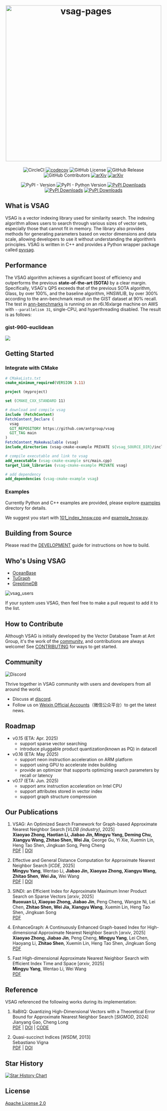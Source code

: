 <div align="center">
  <h1><img alt="vsag-pages" src="docs/banner.svg" width=500/></h1>

![CircleCI](https://img.shields.io/circleci/build/github/antgroup/vsag?logo=circleci&label=CircleCI)
[![codecov](https://codecov.io/gh/antgroup/vsag/graph/badge.svg?token=KDT3SpPMYS)](https://codecov.io/gh/antgroup/vsag)
![GitHub License](https://img.shields.io/github/license/antgroup/vsag)
![GitHub Release](https://img.shields.io/github/v/release/antgroup/vsag?label=last%20release)
![GitHub Contributors](https://img.shields.io/github/contributors/antgroup/vsag)
[![arXiv](https://badgen.net/static/arXiv/2404.16322/red)](http://arxiv.org/abs/2404.16322)
[![arXiv](https://badgen.net/static/arXiv/2503.17911/red)](http://arxiv.org/abs/2503.17911)

![PyPI - Version](https://img.shields.io/pypi/v/pyvsag)
![PyPI - Python Version](https://img.shields.io/pypi/pyversions/pyvsag)
[![PyPI Downloads](https://static.pepy.tech/badge/pyvsag)](https://pepy.tech/projects/pyvsag)
[![PyPI Downloads](https://static.pepy.tech/badge/pyvsag/month)](https://pepy.tech/projects/pyvsag)
[![PyPI Downloads](https://static.pepy.tech/badge/pyvsag/week)](https://pepy.tech/projects/pyvsag)
</div>


## What is VSAG

VSAG is a vector indexing library used for similarity search. The indexing algorithm allows users to search through various sizes of vector sets, especially those that cannot fit in memory. The library also provides methods for generating parameters based on vector dimensions and data scale, allowing developers to use it without understanding the algorithm’s principles. VSAG is written in C++ and provides a Python wrapper package called [pyvsag](https://pypi.org/project/pyvsag/).

## Performance
The VSAG algorithm achieves a significant boost of efficiency and outperforms the previous **state-of-the-art (SOTA)** by a clear margin. Specifically, VSAG's QPS exceeds that of the previous SOTA algorithm, Glass, by over 100%, and the baseline algorithm, HNSWLIB, by over 300% according to the ann-benchmark result on the GIST dataset at 90% recall.
The test in [ann-benchmarks](https://ann-benchmarks.com/) is running on an r6i.16xlarge machine on AWS with `--parallelism 31`, single-CPU, and hyperthreading disabled.
The result is as follows:

### gist-960-euclidean
![](./docs/gist-960-euclidean_10_euclidean.png)

## Getting Started
### Integrate with CMake
```cmake
# CMakeLists.txt
cmake_minimum_required(VERSION 3.11)

project (myproject)

set (CMAKE_CXX_STANDARD 11)

# download and compile vsag
include (FetchContent)
FetchContent_Declare (
  vsag
  GIT_REPOSITORY https://github.com/antgroup/vsag
  GIT_TAG main
)
FetchContent_MakeAvailable (vsag)
include_directories (vsag-cmake-example PRIVATE ${vsag_SOURCE_DIR}/include)

# compile executable and link to vsag
add_executable (vsag-cmake-example src/main.cpp)
target_link_libraries (vsag-cmake-example PRIVATE vsag)

# add dependency
add_dependencies (vsag-cmake-example vsag)
```
### Examples

Currently Python and C++ examples are provided, please explore [examples](./examples/) directory for details.

We suggest you start with [101_index_hnsw.cpp](./examples/cpp/101_index_hnsw.cpp) and [example_hnsw.py](./examples/python/example_hnsw.py).

## Building from Source
Please read the [DEVELOPMENT](./DEVELOPMENT.md) guide for instructions on how to build.

## Who's Using VSAG
- [OceanBase](https://github.com/oceanbase/oceanbase)
- [TuGraph](https://github.com/TuGraph-family/tugraph-db)
- [GreptimeDB](https://github.com/GreptimeTeam/greptimedb)

![vsag_users](./docs/vsag_users.svg)

If your system uses VSAG, then feel free to make a pull request to add it to the list.

## How to Contribute
Although VSAG is initially developed by the Vector Database Team at Ant Group, it's the work of
the [community](https://github.com/antgroup/vsag/graphs/contributors), and contributions are always welcome!
See [CONTRIBUTING](./CONTRIBUTING.md) for ways to get started.

## Community
![Discord](https://img.shields.io/discord/1298249687836393523?logo=discord&label=Discord)

Thrive together in VSAG community with users and developers from all around the world.

- Discuss at [discord](https://discord.com/invite/JyDmUzuhrp).
- Follow us on [Weixin Official Accounts](./docs/weixin-qr.jpg)（微信公众平台）to get the latest news.

## Roadmap
- v0.15 (ETA: Apr. 2025)
  - support sparse vector searching
  - introduce pluggable product quantization(known as PQ) in datacell
- v0.16 (ETA: May 2025)
  - support neon instruction acceleration on ARM platform
  - support using GPU to accelerate index building
  - provide an optimizer that supports optimizing search parameters by recall or latency
- v0.17 (ETA: Jun. 2025)
  - support amx instruction acceleration on Intel CPU
  - support attributes stored in vector index
  - support graph structure compression

## Our Publications

1. VSAG: An Optimized Search Framework for Graph-based Approximate Nearest Neighbor Search [_VLDB (industry)_, 2025]  
   **Xiaoyao Zhong, Haotian Li, Jiabao Jin, Mingyu Yang, Deming Chu, Xiangyu Wang, Zhitao Shen, Wei Jia**, George Gu, Yi Xie, Xuemin Lin, Heng Tao Shen, Jingkuan Song, Peng Cheng  
   [PDF](https://www.vldb.org/pvldb/vol18/p5017-cheng.pdf) | [DOI](https://doi.org/10.14778/3750601.3750624)

2. Effective and General Distance Computation for Approximate Nearest Neighbor Search [_ICDE_, 2025]  
   **Mingyu Yang**, Wentao Li, **Jiabao Jin, Xiaoyao Zhong, Xiangyu Wang, Zhitao Shen**, **Wei Jia,** Wei Wang \
   [PDF](https://arxiv.org/pdf/2404.16322) | [DOI](https://doi.org/10.1109/ICDE65448.2025.00087)  

3. SINDI: an Efficient Index for Approximate Maximum Inner Product Search on Sparse Vectors [_arxiv_, 2025]  
   **Ruoxuan Li, Xiaoyao Zhong, Jiabao Jin**, Peng Cheng, Wangze Ni, Lei Chen, **Zhitao Shen, Wei Jia, Xiangyu Wang**, Xuemin Lin, Heng Tao Shen, Jingkuan Song  
   [PDF](https://arxiv.org/pdf/2509.08395)

4. EnhanceGraph: A Continuously Enhanced Graph-based Index for High-dimensional Approximate Nearest Neighbor Search [_arxiv_, 2025]  
   **Xiaoyao Zhong, Jiabao Jin**, Peng Cheng, **Mingyu Yang**, Lei Chen, Haoyang Li, **Zhitao Shen**, Xuemin Lin, Heng Tao Shen, Jingkuan Song  
   [PDF](https://arxiv.org/pdf/2506.13144)

5. Fast High-dimensional Approximate Nearest Neighbor Search with Efficient Index Time and Space [_arxiv_, 2025]  
   **Mingyu Yang**, Wentao Li, Wei Wang  
   [PDF](https://arxiv.org/pdf/2411.06158)

## Reference
VSAG referenced the following works during its implementation:
1. RaBitQ: Quantizing High-Dimensional Vectors with a Theoretical Error Bound for Approximate Nearest Neighbor Search [_SIGMOD_, 2024]  
  Jianyang Gao, Cheng Long  
   [PDF](https://dl.acm.org/doi/pdf/10.1145/3654970) | [DOI](https://doi.org/10.1145/3654970) | [CODE](https://github.com/VectorDB-NTU/RaBitQ-Library)


2. Quasi-succinct Indices [_WSDM_, 2013]  
  Sebastiano Vigna  
   [PDF](https://dl.acm.org/doi/pdf/10.1145/2433396.2433409) | [DOI](https://doi.org/10.1145/2433396.2433409)
## Star History

[![Star History Chart](https://api.star-history.com/svg?repos=antgroup/vsag&type=Date)](https://star-history.com/#antgroup/vsag&Date)

## License
[Apache License 2.0](./LICENSE)

